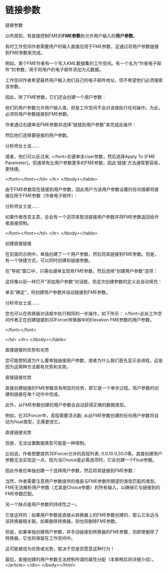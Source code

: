 # 链接参数

 链接参数

众所周知，有直接控制FME的**FME参数**和允许用户输入的**用户参数**。

有时工作空间作者需要用户的输入直接应用于FME参数，这通过将用户参数链接到FME参数来完成。

例如，某个FME作者有一个写入KML数据集的工作空间。有一个名为“作者电子邮件”的参数，用于将用户的电子邮件添加为元数据。

工作空间作者希望最终用户输入他们自己的电子邮件地址，但不希望他们必须搜索该参数。

因此，除了FME参数，它们还会创建一个用户参数：

他们的用户参数允许用户输入值，但是工作空间不会对该值执行任何操作。为此，必须将用户参数链接到FME参数。

作者通过右键单击FME参数并选择“链接到用户参数”来完成此操作：

然后他们选择要链接的用户参数。

 分析师女士说......

或者，他们可以反过来; &lt;/font&gt;右键单击User参数，然后选择Apply To \[FME Parameter\]。但通常有比用户参数更多的FME参数，因此'链接'方法通常更容易，更快捷。

&lt;/font&gt;&lt;/font&gt;&lt;/td&gt; &lt;/tr&gt; &lt;/tbody&gt;&lt;/table&gt;

由于FME参数现在链接到用户参数，因此用户为该用户参数设置的任何值都将直接应用于FME参数（作者电子邮件）：

 分析师女士说......

如果作者改变主意，总会有一个选项来取消链接用户参数并将FME参数返回给作者直接控制。

&lt;/font&gt;&lt;/font&gt;&lt;/td&gt; &lt;/tr&gt; &lt;/tbody&gt;&lt;/table&gt;

创建直接链接

在前面的示例中，单独创建了一个用户参数，然后将其链接到FME参数。但是，有一个快捷方式，可以同时创建和链接参数。

在“导航”窗口中，只需右键单击现有FME参数，然后选择“创建用户参数”选项：

这将像以前一样打开“添加用户参数”对话框，但这次创建参数的定义会自动填充：

单击“确定”，将创建用户参数并自动链接到FME参数。

 分析师女士说......

您也可以在转换器对话框中执行相同的一步操作，如下所示： &lt;/font&gt;此处工作空间作者正在创建链接到3DForcer转换器中的Elevation FME参数的用户参数。

&lt;/font&gt;&lt;/font&gt;  
  
   
  
&lt;/td&gt; &lt;/tr&gt; &lt;/tbody&gt;&lt;/table&gt;

直接链接的优势和劣势

您可能想知道为什么要单独链接用户参数，或者为什么我们首先显示该进程。这是因为这两种方法都有优势和劣势。

直接链接优势

直接创建链接的FME参数具有明显的优势，即它是一个单步过程。用户参数的创建和链接在单个动作中完成。

此外，从FME参数创建的用户参数会自动获得正确的数据类型。

例如，在3DForcer中，高程需要浮点数; 从此FME参数创建的任何用户参数将自动为float类型，无需更改它。

直接链接劣势

但是，无法设置数据类型可能是一种限制。

比如说，作者想要提供3DForcer允许的高程列表; 0.0,10.0,50.0等。直接创建用户参数无法实现这一点，因为当Choice是必需选项时，它会创建一个Float参数。

因此作者应单独创建一个选择用户参数，然后将其链接到FME参数：

当然，作者需要注意用户参数提供的值是与FME参数所期望的类型匹配的类型。FME无法解析用户参数（尤其是Choice参数）的所有输入，以确保它与链接到的FME参数匹配。

另一个缺点是用户参数的持续性之一。

它是这样的：如果用户参数是直接从转换器上的FME参数创建的，那么它永远与该转换器相关联。如果删除转换器，则也将删除FME参数。

但是，如果单独创建用户参数，并手动链接到转换器的FME参数，则即使删除了转换器，它也将保留在工作空间中。

这可能被视为优势或劣势，取决于您是否愿意这种行为！

最后，直接创建的用户参数无法控制所谓的属性分配（本章稍后将详细介绍）。 &lt;/article&gt; &lt;/div&gt; &lt;/body&gt;&lt;/html&gt;

